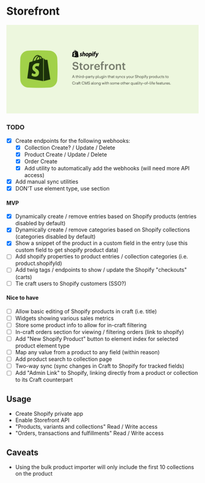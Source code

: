 # Storefront
![Easily integrate Shopify with Craft CMS!](./resources/banner.jpg)

### TODO
- [x] Create endpoints for the following webhooks:
  - [x] Collection Create? / Update / Delete
  - [x] Product Create / Update / Delete
  - [x] Order Create
  - [x] Add utility to automatically add the webhooks (will need more API access)
- [x] Add manual sync utilities
- [x] DON'T use element type, use section

#### MVP
- [x] Dynamically create / remove entries based on Shopify products (entries disabled by default)
- [x] Dynamically create / remove categories based on Shopify collections (categories disabled by default)
- [x] Show a snippet of the product in a custom field in the entry (use this custom field to get shopify product data)
- [ ] Add shopify properties to product entries / collection categories (i.e. product.shopifyId)
- [ ] Add twig tags / endpoints to show / update the Shopify "checkouts" (carts)
- [ ] Tie craft users to Shopify customers (SSO?)

#### Nice to have
- [ ] Allow basic editing of Shopify products in craft (i.e. title)
- [ ] Widgets showing various sales metrics
- [ ] Store some product info to allow for in-craft filtering
- [ ] In-craft orders section for viewing / filtering orders (link to shopify)
- [ ] Add "New Shopify Product" button to element index for selected product element type
- [ ] Map any value from a product to any field (within reason)
- [ ] Add product search to collection page
- [ ] Two-way sync (sync changes in Craft to Shopify for tracked fields)
- [ ] Add "Admin Link" to Shopify, linking directly from a product or collection to its Craft counterpart

## Usage

- Create Shopify private app
- Enable Storefront API
- "Products, variants and collections" Read / Write access
- "Orders, transactions and fulfillments" Read / Write access

## Caveats
- Using the bulk product importer will only include the first 10 collections on the product